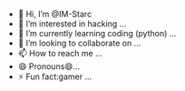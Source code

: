 - 👋 Hi, I’m @IM-Starc
- 👀 I’m interested in hacking ...
- 🌱 I’m currently learning coding (python) ...
- 💞️ I’m looking to collaborate on ...
- 📫 How to reach me ...
- 😄 Pronouns😄...
- ⚡ Fun fact:gamer ...

<!---
IM-Starc/IM-Starc is a ✨ special ✨ repository because its `README.md` (this file) appears on your GitHub profile.
You can click the Preview link to take a look at your changes.
--->

